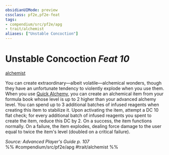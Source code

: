 ```yaml
---
obsidianUIMode: preview
cssclass: pf2e,pf2e-feat
tags:
- compendium/src/pf2e/apg
- trait/alchemist
aliases: ["Unstable Concoction"]
---
```

# Unstable Concoction  *Feat 10*  
[alchemist](rules/traits/alchemist.md)  


You can create extraordinary—albeit volatile—alchemical wonders, though they have an unfortunate tendency to violently explode when you use them. When you use [Quick Alchemy](rules/actions/quick-alchemy.md), you can create an alchemical item from your formula book whose level is up to 2 higher than your advanced alchemy level. You can spend up to 3 additional batches of infused reagents when creating this item to stabilize it. Upon activating the item, attempt a DC 10 flat check; for every additional batch of infused reagents you spent to create the item, reduce this DC by 2. On a success, the item functions normally. On a failure, the item explodes, dealing force damage to the user equal to twice the item's level (doubled on a critical failure).

*Source: Advanced Player's Guide p. 107*  
%% #compendium/src/pf2e/apg #trait/alchemist %%